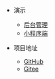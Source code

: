 * 演示
  * [后台管理](/)
  * [小程序端](/)

* 项目地址
  * [GitHub](https://github.com/Ggysh-7/kyzw-onlineNote)
  * [Gitee](https://gitee.com/guo-yushengbdxyy/kyzw-onlineNote)
